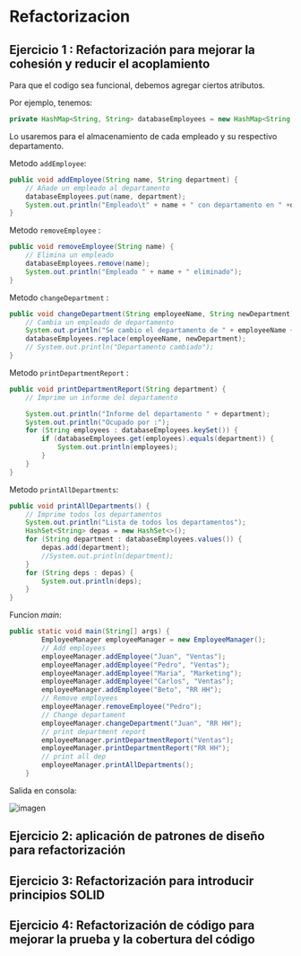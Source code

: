 # Refactorizacion

## Ejercicio 1 : Refactorización para mejorar la cohesión y reducir el acoplamiento

Para que el codigo sea funcional, debemos agregar ciertos atributos.

Por ejemplo, tenemos:

```java
private HashMap<String, String> databaseEmployees = new HashMap<String, String>();
```

Lo usaremos para el almacenamiento de cada empleado y su respectivo departamento.

Metodo `addEmployee`:

```java
public void addEmployee(String name, String department) {
    // Añade un empleado al departamento
    databaseEmployees.put(name, department);
    System.out.println("Empleado\t" + name + " con departamento en " +department + " añadido");
}
```

Metodo `removeEmployee` :

```java
public void removeEmployee(String name) {
    // Elimina un empleado
    databaseEmployees.remove(name);
    System.out.println("Empleado " + name + " eliminado");
}
```

Metodo `changeDepartment` :

```java
public void changeDepartment(String employeeName, String newDepartment) {
    // Cambia un empleado de departamento
    System.out.println("Se cambio el departamento de " + employeeName + " de " + databaseEmployees.get(employeeName) + " a " + newDepartment);
    databaseEmployees.replace(employeeName, newDepartment);  
    // System.out.println("Departamento cambiado");
}
```

Metodo `printDepartmentReport` : 

```java
public void printDepartmentReport(String department) {
    // Imprime un informe del departamento

    System.out.println("Informe del departamento " + department);
    System.out.println("Ocupado por :");
    for (String employees : databaseEmployees.keySet()) {
        if (databaseEmployees.get(employees).equals(department)) {
            System.out.println(employees);
        }
    }
}
```

Metodo `printAllDepartments`:

```java
public void printAllDepartments() {
    // Imprime todos los departamentos
    System.out.println("Lista de todos los departamentos");
    HashSet<String> depas = new HashSet<>();
    for (String department : databaseEmployees.values()) {
        depas.add(department);
        //System.out.println(department);
    }
    for (String deps : depas) {
        System.out.println(deps);
    }
}
```

Funcion *main*:

```java
public static void main(String[] args) {
        EmployeeManager employeeManager = new EmployeeManager();
        // Add employees
        employeeManager.addEmployee("Juan", "Ventas");
        employeeManager.addEmployee("Pedro", "Ventas");
        employeeManager.addEmployee("Maria", "Marketing");
        employeeManager.addEmployee("Carlos", "Ventas");
        employeeManager.addEmployee("Beto", "RR HH");
        // Remove employees
        employeeManager.removeEmployee("Pedro");
        // Change departament
        employeeManager.changeDepartment("Juan", "RR HH");
        // print department report
        employeeManager.printDepartmentReport("Ventas");
        employeeManager.printDepartmentReport("RR HH");
        // print all dep
        employeeManager.printAllDepartments();
    }
```

Salida en consola:

![imagen](/images/ej1i1.png)

## Ejercicio 2: aplicación de patrones de diseño para refactorización

## Ejercicio 3: Refactorización para introducir principios SOLID

## Ejercicio 4: Refactorización de código para mejorar la prueba y la cobertura del código
